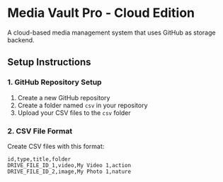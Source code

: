 # Media Vault Pro - Cloud Edition

A cloud-based media management system that uses GitHub as storage backend.

## Setup Instructions

### 1. GitHub Repository Setup
1. Create a new GitHub repository
2. Create a folder named `csv` in your repository
3. Upload your CSV files to the `csv` folder

### 2. CSV File Format
Create CSV files with this format:
```csv
id,type,title,folder
DRIVE_FILE_ID_1,video,My Video 1,action
DRIVE_FILE_ID_2,image,My Photo 1,nature